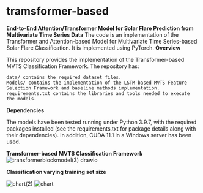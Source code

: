 # tramsformer-based
**End-to-End Attention/Transformer Model for Solar Flare Prediction from Multivariate Time Series Data**
The code is an implementation of the Transformer and Attention-based Model for Multivariate Time Series-based Solar Flare Classification. It is implemented using PyTorch.
**Overview**

This repository provides the implementation of the Transformer-based MVTS Classification Framework. The repository has:

    data/ contains the required dataset files.
    Models/ contains the implementation of the LSTM-based MVTS Feature Selection Framework and baseline methods implementation.
    requirements.txt contains the libraries and tools needed to execute the models.

    
  **Dependencies**
  
The models have been tested running under Python 3.9.7, with the required packages installed (see the requirements.txt for package details along with their dependencies). In addition, CUDA 11.1 in a Windows server has been used. 

**Transformer-based MVTS Classification Framework**
![transformerblockmodel(3) drawio](https://github.com/Kalshammari/tramsformer-based/assets/100083721/646ec803-0f73-42d9-afc5-475829bb29c4)


**Classification varying training set size**

![chart(2)](https://github.com/Kalshammari/MVTSFeatureSelection/assets/100083721/ec363a45-5f72-4ca7-8591-92495d3928fe)
![chart](https://github.com/Kalshammari/MVTSFeatureSelection/assets/100083721/d3e925e1-a0ac-408f-8a06-f6859d9bef5e)
